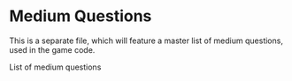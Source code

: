 # Medium Questions

This is a separate file, which will feature a master list of medium questions, used in the game code.

List of medium questions 
